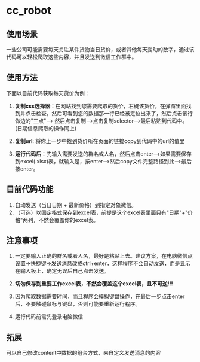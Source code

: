 # cc_robot

## 使用场景

一些公司可能需要每天关注某件货物当日货价，或者其他每天变动的数字，通过该代码可以轻松爬取这些内容，并且发送到微信工作群中。

## 使用方法

下面以目前代码获取每天货价为例：

1. **复制css选择器**：在网站找到您需要爬取的货价，右键该货价，在弹窗里面找到并点击检查，然后可看到您的数据那一行已经被定位出来了，然后点击该行做边的"三点"--> 然后点击复制-->点击复制selector-->最后粘贴到代码中。(日期信息爬取的操作同上)

2. **复制url**: 将你上一步中找到货价所在页面的链接copy到代码中的url的值里

3. **运行代码后**：先输入需要发送的群名或人名，然后点击enter-->如果需要保存到excel(.xlsx)表，就输入是，按enter-->然后copy文件完整路径到此-->最后按enter。

## 目前代码功能

1. 自动发送（当日日期 + 最新价格）到指定对象微信。
2. （可选）以固定格式保存到excel表，前提是这个excel表里面只有"日期"+"价格"两列，不然会覆盖你的excel表。

## 注意事项

1. 一定要输入正确的群名或者人名，最好是粘贴上去。建议方案，在电脑微信点设置->快捷键->发送消息改成ctrl+enter，这样程序不会自动发送，而是显示在输入板上，确定无误后自己点击发送。

2. **切勿保存到重要工作excel表，不然会覆盖这个excel表，且不可逆!!!**

3. 因为爬取数据需要时间，而且程序会模拟键盘操作，在最后一步点击enter后，不要触碰鼠标与键盘，否则可能要重新运行程序。

4. 运行代码前需先登录电脑微信

## 拓展

可以自己修改content中数据的组合方式，来自定义发送消息的内容
